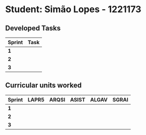 # Student: Simão Lopes - 1221173

## Developed Tasks

| Sprint | Task |
| ------ | ---- |
| **1**  |      |
| **2**  |      |
| **3**  |      |

## Curricular units worked

| Sprint | LAPR5 | ARQSI | ASIST | ALGAV | SGRAI |
| ------ | ----- | ----- | ----- | ----- | ----- |
| **1**  |       |       |       |       |       |
| **2**  |       |       |       |       |       |
| **3**  |       |       |       |       |       |